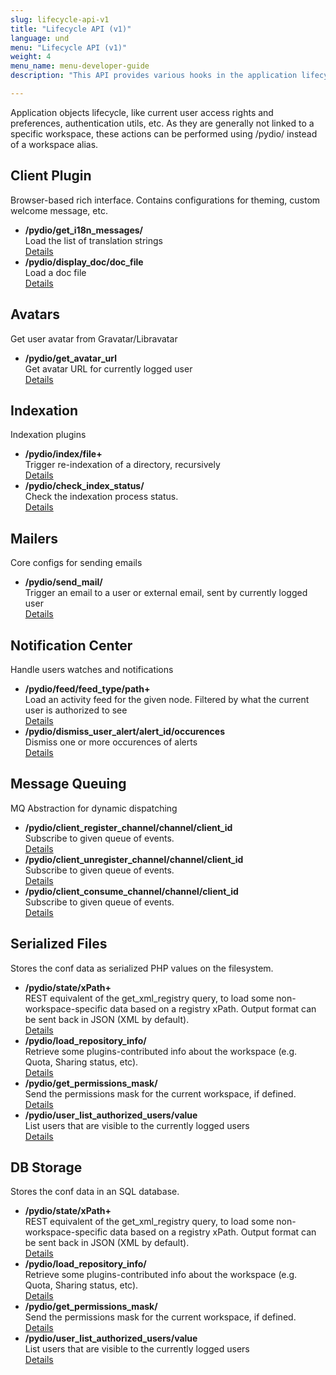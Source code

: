 ```yaml
---
slug: lifecycle-api-v1
title: "Lifecycle API (v1)"
language: und
menu: "Lifecycle API (v1)"
weight: 4
menu_name: menu-developer-guide
description: "This API provides various hooks in the application lifecycle, e.g. to grab some info about a user."

---
```


Application objects lifecycle, like current user access rights and preferences, authentication utils, etc. As they are generally not linked to a specific workspace, these actions can be performed using /pydio/ instead of a workspace alias.



## Client Plugin  
Browser-based rich interface. Contains configurations for theming, custom welcome message, etc.


- **/pydio/get_i18n_messages/**  
  Load the list of translation strings  
  [Details](https://pydio.com/en/docs/references/pydio-api#!/gui.ajax/get_i18n_messages_post_0)
- **/pydio/display_doc/doc_file**  
  Load a doc file  
  [Details](https://pydio.com/en/docs/references/pydio-api#!/gui.ajax/display_doc_post_1)

## Avatars  
Get user avatar from Gravatar/Libravatar


- **/pydio/get_avatar_url**  
  Get avatar URL for currently logged user  
  [Details](https://pydio.com/en/docs/references/pydio-api#!/action.avatar/get_avatar_url_post_0)

## Indexation  
Indexation plugins


- **/pydio/index/file+**  
  Trigger re-indexation of a directory, recursively  
  [Details](https://pydio.com/en/docs/references/pydio-api#!/core.index/index_post_0)
- **/pydio/check_index_status/**  
  Check the indexation process status.  
  [Details](https://pydio.com/en/docs/references/pydio-api#!/core.index/checkIndexStatus_post_1)

## Mailers  
Core configs for sending emails


- **/pydio/send_mail/**  
  Trigger an email to a user or external email, sent by currently logged user  
  [Details](https://pydio.com/en/docs/references/pydio-api#!/core.mailer/send_mail_post_0)

## Notification Center  
Handle users watches and notifications


- **/pydio/feed/feed_type/path+**  
  Load an activity feed for the given node. Filtered by what the current user is authorized to see  
  [Details](https://pydio.com/en/docs/references/pydio-api#!/core.notifications/feed_post_0)
- **/pydio/dismiss_user_alert/alert_id/occurences**  
  Dismiss one or more occurences of alerts  
  [Details](https://pydio.com/en/docs/references/pydio-api#!/core.notifications/dismiss_user_alert_post_1)

## Message Queuing  
MQ Abstraction for dynamic dispatching


- **/pydio/client_register_channel/channel/client_id**  
  Subscribe to given queue of events.  
  [Details](https://pydio.com/en/docs/references/pydio-api#!/core.mq/client_register_channel_post_0)
- **/pydio/client_unregister_channel/channel/client_id**  
  Subscribe to given queue of events.  
  [Details](https://pydio.com/en/docs/references/pydio-api#!/core.mq/client_unregister_channel_post_1)
- **/pydio/client_consume_channel/channel/client_id**  
  Subscribe to given queue of events.  
  [Details](https://pydio.com/en/docs/references/pydio-api#!/core.mq/client_consume_channel_post_2)

## Serialized Files  
Stores the conf data as serialized PHP values on the filesystem.


- **/pydio/state/xPath+**  
  REST equivalent of the get_xml_registry query, to load some non-workspace-specific data based on a registry xPath. Output format can be sent back in JSON (XML by default).  
  [Details](https://pydio.com/en/docs/references/pydio-api#!/conf.serial/getAccountData_post_0)
- **/pydio/load_repository_info/**  
  Retrieve some plugins-contributed info about the workspace (e.g. Quota, Sharing status, etc).  
  [Details](https://pydio.com/en/docs/references/pydio-api#!/conf.serial/load_repository_info_post_1)
- **/pydio/get_permissions_mask/**  
  Send the permissions mask for the current workspace, if defined.  
  [Details](https://pydio.com/en/docs/references/pydio-api#!/conf.serial/get_permissions_mask_post_2)
- **/pydio/user_list_authorized_users/value**  
  List users that are visible to the currently logged users  
  [Details](https://pydio.com/en/docs/references/pydio-api#!/conf.serial/user_list_authorized_users_post_3)

## DB Storage  
Stores the conf data in an SQL database.


- **/pydio/state/xPath+**  
  REST equivalent of the get_xml_registry query, to load some non-workspace-specific data based on a registry xPath. Output format can be sent back in JSON (XML by default).  
  [Details](https://pydio.com/en/docs/references/pydio-api#!/conf.sql/getAccountData_post_0)
- **/pydio/load_repository_info/**  
  Retrieve some plugins-contributed info about the workspace (e.g. Quota, Sharing status, etc).  
  [Details](https://pydio.com/en/docs/references/pydio-api#!/conf.sql/load_repository_info_post_1)
- **/pydio/get_permissions_mask/**  
  Send the permissions mask for the current workspace, if defined.  
  [Details](https://pydio.com/en/docs/references/pydio-api#!/conf.sql/get_permissions_mask_post_2)
- **/pydio/user_list_authorized_users/value**  
  List users that are visible to the currently logged users  
  [Details](https://pydio.com/en/docs/references/pydio-api#!/conf.sql/user_list_authorized_users_post_3)